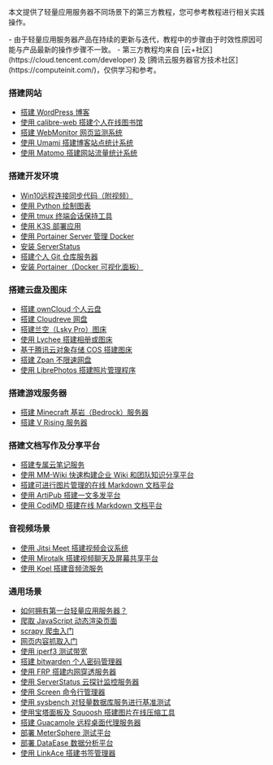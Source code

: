 本文提供了轻量应用服务器不同场景下的第三方教程，您可参考教程进行相关实践操作。


<dx-alert infotype="explain" title="">
- 由于轻量应用服务器产品在持续的更新与迭代，教程中的步骤由于时效性原因可能与产品最新的操作步骤不一致。
- 第三方教程均来自 [云+社区](https://cloud.tencent.com/developer) 及 [腾讯云服务器官方技术社区](https://computeinit.com/)，仅供学习和参考。
</dx-alert>


### 搭建网站
- [搭建 WordPress 博客](https://cloud.tencent.com/developer/article/1692366)
- [使用 calibre-web 搭建个人在线图书馆](https://cloud.tencent.com/developer/article/1814658)
- [搭建 WebMonitor 网页监测系统](https://computeinit.com/archives/3759)
- [使用 Umami 搭建博客站点统计系统](https://cloud.tencent.com/developer/article/1884401)
- [使用 Matomo 搭建网站流量统计系统](https://cloud.tencent.com/developer/article/2013057)



### 搭建开发环境
- [Win10远程连接同步代码（附视频）](https://cloud.tencent.com/developer/article/1744540)
- [使用 Python 绘制图表](https://cloud.tencent.com/developer/article/1727837)
- [使用 tmux 终端会话保持工具](https://cloud.tencent.com/developer/article/1715579)
- [使用 K3S 部署应用](https://cloud.tencent.com/developer/article/1847421)
- [使用 Portainer Server 管理 Docker](https://cloud.tencent.com/developer/article/1840508)
- [安装 ServerStatus](https://computeinit.com/archives/4005)
- [搭建个人 Git 仓库服务器](https://computeinit.com/archives/3753)
- [安装 Portainer（Docker 可视化面板）](https://cloud.tencent.com/developer/article/1867994)



### 搭建云盘及图床
- [搭建 ownCloud 个人云盘](https://cloud.tencent.com/developer/article/1703531)
- [搭建 Cloudreve 网盘](https://cloud.tencent.com/developer/article/1832875)
- [搭建兰空（Lsky Pro）图床](https://computeinit.com/archives/3591)
- [使用 Lychee 搭建相册或图床 ](https://computeinit.com/archives/4492)
- [基于腾讯云对象存储 COS 搭建图床](https://computeinit.com/archives/6981)
- [搭建 Zpan 不限速网盘](https://cloud.tencent.com/developer/article/1926653)
- [使用 LibrePhotos 搭建照片管理程序](https://cloud.tencent.com/developer/article/1921402)


### 搭建游戏服务器
- [搭建 Minecraft 基岩（Bedrock）服务器](https://computeinit.com/archives/5035)
- [搭建 V Rising 服务器](https://cloud.tencent.com/developer/article/2014206)

### 搭建文档写作及分享平台
- [搭建专属云笔记服务](https://computeinit.com/archives/4003)
- [使用 MM-Wiki 快速构建企业 Wiki 和团队知识分享平台](https://cloud.tencent.com/developer/article/1858770)
- [搭建可进行图片管理的在线 Markdown 文档平台](https://cloud.tencent.com/developer/article/1831170)
- [使用 ArtiPub 搭建一文多发平台](https://cloud.tencent.com/developer/article/1872740)
- [使用 CodiMD 搭建在线 Markdown 文档平台](https://cloud.tencent.com/developer/article/1871946)

### 音视频场景
- [使用 Jitsi Meet 搭建视频会议系统](https://computeinit.com/archives/6046)
- [使用 Mirotalk 搭建视频聊天及屏幕共享平台](https://computeinit.com/archives/4560)
- [使用 Koel 搭建音频流服务](https://cloud.tencent.com/developer/article/1848849)


### 通用场景
- [如何拥有第一台轻量应用服务器？](https://cloud.tencent.com/developer/article/1801003)
- [爬取 JavaScript 动态渲染页面](https://cloud.tencent.com/developer/article/1710120)
- [scrapy 爬虫入门](https://cloud.tencent.com/developer/article/1699656)
- [网页内容抓取入门](https://cloud.tencent.com/developer/article/1645139)	
- [使用 iperf3 测试带宽	](https://cloud.tencent.com/developer/article/1838570)
- [搭建 bitwarden 个人密码管理器](https://cloud.tencent.com/developer/article/1783188)
- [使用 FRP 搭建内网穿透服务器](https://computeinit.com/archives/4363)
- [使用 ServerStatus 云探针监控服务器](https://cloud.tencent.com/developer/article/1863933)
- [使用 Screen 命令行管理器](https://computeinit.com/archives/5304)
- [使用 sysbench 对轻量数据库服务进行基准测试](https://cloud.tencent.com/developer/article/1868418)
- [使用宝塔面板及 Squoosh 搭建图片在线压缩工具](https://cloud.tencent.com/developer/article/1840803)
- [搭建 Guacamole 远程桌面代理服务器](https://cloud.tencent.com/developer/article/1794433)
- [部署 MeterSphere 测试平台](https://cloud.tencent.com/developer/article/1949051)
- [部署 DataEase 数据分析平台](https://cloud.tencent.com/developer/article/1949551)
- [使用 LinkAce 搭建书签管理器](https://cloud.tencent.com/developer/article/1869286)

